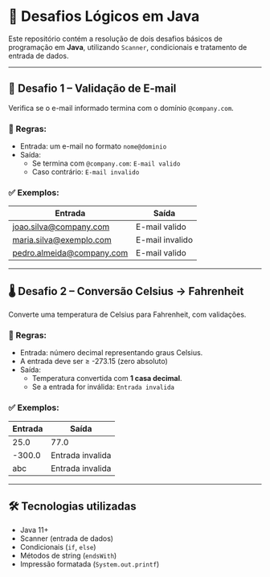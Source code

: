 # 🧪 Desafios Lógicos em Java

Este repositório contém a resolução de dois desafios básicos de programação em **Java**, utilizando `Scanner`, condicionais e tratamento de entrada de dados.

---

## 📧 Desafio 1 – Validação de E-mail

Verifica se o e-mail informado termina com o domínio `@company.com`.

### 🧾 Regras:
- Entrada: um e-mail no formato `nome@dominio`
- Saída:
  - Se termina com `@company.com`: `E-mail valido`
  - Caso contrário: `E-mail invalido`

### ✅ Exemplos:
| Entrada                    | Saída           |
|---------------------------|-----------------|
| joao.silva@company.com    | E-mail valido   |
| maria.silva@exemplo.com   | E-mail invalido |
| pedro.almeida@company.com | E-mail valido   |

---

## 🌡️ Desafio 2 – Conversão Celsius → Fahrenheit

Converte uma temperatura de Celsius para Fahrenheit, com validações.

### 🧾 Regras:
- Entrada: número decimal representando graus Celsius.
- A entrada deve ser ≥ -273.15 (zero absoluto)
- Saída:
  - Temperatura convertida com **1 casa decimal**.
  - Se a entrada for inválida: `Entrada invalida`

### ✅ Exemplos:
| Entrada | Saída            |
|---------|------------------|
| 25.0    | 77.0             |
| -300.0  | Entrada invalida |
| abc     | Entrada invalida |

---

## 🛠️ Tecnologias utilizadas
- Java 11+
- Scanner (entrada de dados)
- Condicionais (`if`, `else`)
- Métodos de string (`endsWith`)
- Impressão formatada (`System.out.printf`)

